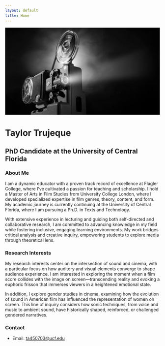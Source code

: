 ```yaml
---
layout: default
title: Home
---
```



![Featured Image](/assets/featured-image.jpg)

# Taylor Trujeque
## PhD Candidate at the University of Central Florida 

### About Me
I am a dynamic educator with a proven track record of excellence at Flagler College, where I’ve cultivated a passion for teaching and scholarship. I hold a Master of Arts in Film Studies from University College London, where I developed specialized expertise in film genres, theory, content, and form. My academic journey is currently continuing at the University of Central Florida, where I am pursuing a Ph.D. in Texts and Technology.

With extensive experience in lecturing and guiding both self-directed and collaborative research, I am committed to advancing knowledge in my field while fostering inclusive, engaging learning environments. My work bridges critical analysis and creative inquiry, empowering students to explore media through theoretical lens.

### Research Interests
My research interests center on the intersection of sound and cinema, with a particular focus on how auditory and visual elements converge to shape audience experience. I am interested in exploring the moment when a film score collides with the image on screen—transcending reality and evoking a euphoric frisson that immerses viewers in a heightened emotional state.

In addition, I explore gender studies in cinema, examining how the evolution of sound in American film has influenced the representation of women on screen. This line of inquiry considers how sonic techniques, from voice and music to ambient sound, have historically shaped, reinforced, or challenged gendered narratives. 


### Contact

- Email: ta450703@ucf.edu


